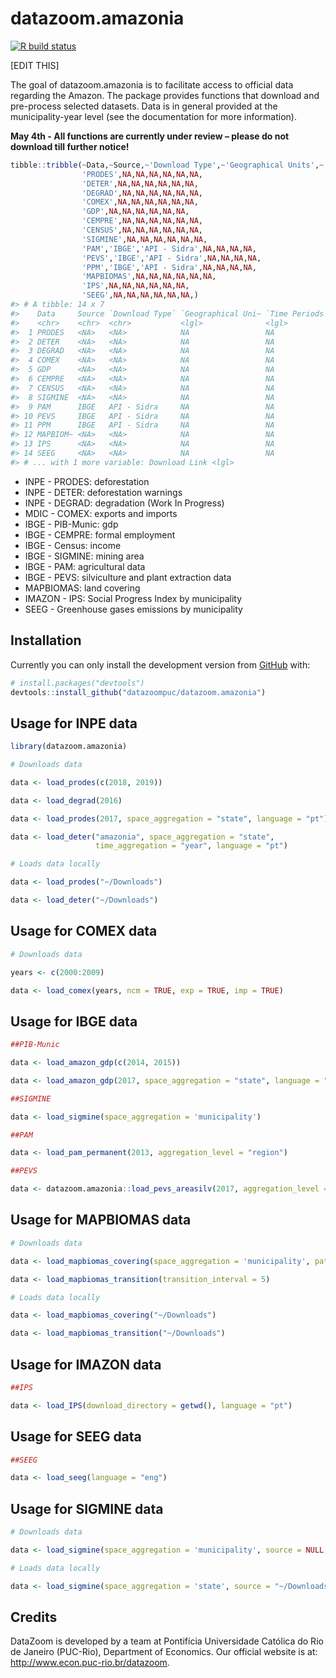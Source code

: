 
<!-- README.md is generated from README.Rmd. Please edit that file -->

# datazoom.amazonia

<!-- badges: start -->

[![R build
status](https://github.com/datazoompuc/datazoom.amazonia/workflows/R-CMD-check/badge.svg)](https://github.com/datazoompuc/datazoom.amazonia/actions)

<!-- badges: end -->

\[EDIT THIS\]

The goal of datazoom.amazonia is to facilitate access to official data
regarding the Amazon. The package provides functions that download and
pre-process selected datasets. Data is in general provided at the
municipality-year level (see the documentation for more information).

**May 4th - All functions are currently under review – please do not
download till further notice!**

``` r
tibble::tribble(~Data,~Source,~'Download Type',~'Geographical Units',~'Time Periods',~'Docs Link', ~'Download Link',
                'PRODES',NA,NA,NA,NA,NA,NA,
                'DETER',NA,NA,NA,NA,NA,NA,
                'DEGRAD',NA,NA,NA,NA,NA,NA,
                'COMEX',NA,NA,NA,NA,NA,NA,
                'GDP',NA,NA,NA,NA,NA,NA,
                'CEMPRE',NA,NA,NA,NA,NA,NA,
                'CENSUS',NA,NA,NA,NA,NA,NA,
                'SIGMINE',NA,NA,NA,NA,NA,NA,
                'PAM','IBGE','API - Sidra',NA,NA,NA,NA,
                'PEVS','IBGE','API - Sidra',NA,NA,NA,NA,
                'PPM','IBGE','API - Sidra',NA,NA,NA,NA,
                'MAPBIOMAS',NA,NA,NA,NA,NA,NA,
                'IPS',NA,NA,NA,NA,NA,NA,
                'SEEG',NA,NA,NA,NA,NA,NA,)
#> # A tibble: 14 x 7
#>    Data     Source `Download Type` `Geographical Uni~ `Time Periods` `Docs Link`
#>    <chr>    <chr>  <chr>           <lgl>              <lgl>          <lgl>      
#>  1 PRODES   <NA>   <NA>            NA                 NA             NA         
#>  2 DETER    <NA>   <NA>            NA                 NA             NA         
#>  3 DEGRAD   <NA>   <NA>            NA                 NA             NA         
#>  4 COMEX    <NA>   <NA>            NA                 NA             NA         
#>  5 GDP      <NA>   <NA>            NA                 NA             NA         
#>  6 CEMPRE   <NA>   <NA>            NA                 NA             NA         
#>  7 CENSUS   <NA>   <NA>            NA                 NA             NA         
#>  8 SIGMINE  <NA>   <NA>            NA                 NA             NA         
#>  9 PAM      IBGE   API - Sidra     NA                 NA             NA         
#> 10 PEVS     IBGE   API - Sidra     NA                 NA             NA         
#> 11 PPM      IBGE   API - Sidra     NA                 NA             NA         
#> 12 MAPBIOM~ <NA>   <NA>            NA                 NA             NA         
#> 13 IPS      <NA>   <NA>            NA                 NA             NA         
#> 14 SEEG     <NA>   <NA>            NA                 NA             NA         
#> # ... with 1 more variable: Download Link <lgl>
```

-   INPE - PRODES: deforestation
-   INPE - DETER: deforestation warnings
-   INPE - DEGRAD: degradation (Work In Progress)
-   MDIC - COMEX: exports and imports
-   IBGE - PIB-Munic: gdp
-   IBGE - CEMPRE: formal employment
-   IBGE - Census: income
-   IBGE - SIGMINE: mining area
-   IBGE - PAM: agricultural data
-   IBGE - PEVS: silviculture and plant extraction data
-   MAPBIOMAS: land covering
-   IMAZON - IPS: Social Progress Index by municipality
-   SEEG - Greenhouse gases emissions by municipality

## Installation

Currently you can only install the development version from
[GitHub](https://github.com/) with:

``` r
# install.packages("devtools")
devtools::install_github("datazoompuc/datazoom.amazonia")
```

## Usage for INPE data

``` r
library(datazoom.amazonia)

# Downloads data

data <- load_prodes(c(2018, 2019))

data <- load_degrad(2016)

data <- load_prodes(2017, space_aggregation = "state", language = "pt")

data <- load_deter("amazonia", space_aggregation = "state",
                   time_aggregation = "year", language = "pt")

# Loads data locally

data <- load_prodes("~/Downloads")

data <- load_deter("~/Downloads")
```

## Usage for COMEX data

``` r
# Downloads data

years <- c(2000:2009)

data <- load_comex(years, ncm = TRUE, exp = TRUE, imp = TRUE)
```

## Usage for IBGE data

``` r
##PIB-Munic

data <- load_amazon_gdp(c(2014, 2015))

data <- load_amazon_gdp(2017, space_aggregation = "state", language = "pt")

##SIGMINE

data <- load_sigmine(space_aggregation = 'municipality')

##PAM

data <- load_pam_permanent(2013, aggregation_level = "region")

##PEVS

data <- datazoom.amazonia::load_pevs_areasilv(2017, aggregation_level = "state", language = "eng")
```

## Usage for MAPBIOMAS data

``` r
# Downloads data

data <- load_mapbiomas_covering(space_aggregation = 'municipality', path = NULL, covering = 3, years = c(2005:2015))

data <- load_mapbiomas_transition(transition_interval = 5)

# Loads data locally

data <- load_mapbiomas_covering("~/Downloads")

data <- load_mapbiomas_transition("~/Downloads")
```

## Usage for IMAZON data

``` r
##IPS

data <- load_IPS(download_directory = getwd(), language = "pt")
```

## Usage for SEEG data

``` r
##SEEG

data <- load_seeg(language = "eng")
```

## Usage for SIGMINE data

``` r
# Downloads data

data <- load_sigmine(space_aggregation = 'municipality', source = NULL, language = 'pt')

# Loads data locally

data <- load_sigmine(space_aggregation = 'state', source = "~/Downloads", language = 'eng')
```

## Credits

DataZoom is developed by a team at Pontifícia Universidade Católica do
Rio de Janeiro (PUC-Rio), Department of Economics. Our official website
is at: <http://www.econ.puc-rio.br/datazoom>.
